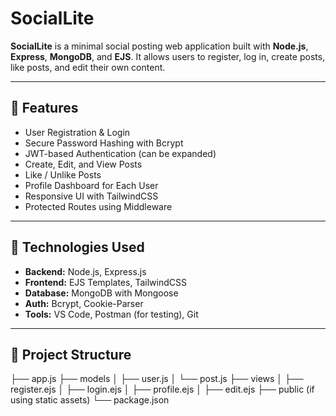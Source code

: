 # SocialLite

**SocialLite** is a minimal social posting web application built with **Node.js**, **Express**, **MongoDB**, and **EJS**. It allows users to register, log in, create posts, like posts, and edit their own content.

---

## 🔧 Features

- User Registration & Login
- Secure Password Hashing with Bcrypt
- JWT-based Authentication (can be expanded)
- Create, Edit, and View Posts
- Like / Unlike Posts
- Profile Dashboard for Each User
- Responsive UI with TailwindCSS
- Protected Routes using Middleware

---

## 🚀 Technologies Used

- **Backend:** Node.js, Express.js
- **Frontend:** EJS Templates, TailwindCSS
- **Database:** MongoDB with Mongoose
- **Auth:** Bcrypt, Cookie-Parser
- **Tools:** VS Code, Postman (for testing), Git

---

## 📁 Project Structure

├── app.js
├── models
│ ├── user.js
│ └── post.js
├── views
│ ├── register.ejs
│ ├── login.ejs
│ ├── profile.ejs
│ ├── edit.ejs
├── public (if using static assets)
└── package.json



